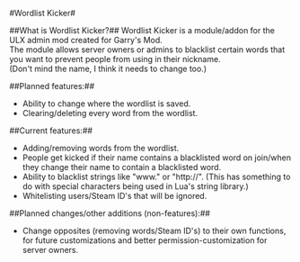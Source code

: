 #Wordlist Kicker#

##What is Wordlist Kicker?##
Wordlist Kicker is a module/addon for the ULX admin mod created for Garry's Mod.  
The module allows server owners or admins to blacklist certain words that you want to prevent people from using in their nickname.  
(Don't mind the name, I think it needs to change too.)

##Planned features:##
- Ability to change where the wordlist is saved.
- Clearing/deleting every word from the wordlist.

##Current features:##
- Adding/removing words from the wordlist.
- People get kicked if their name contains a blacklisted word on join/when they change their name to contain a blacklisted word.
- Ability to blacklist strings like "www." or "http://". (This has something to do with special characters being used in Lua's string library.)
- Whitelisting users/Steam ID's that will be ignored.

##Planned changes/other additions (non-features):##
- Change opposites (removing words/Steam ID's) to their own functions, for future customizations and better permission-customization for server owners.
